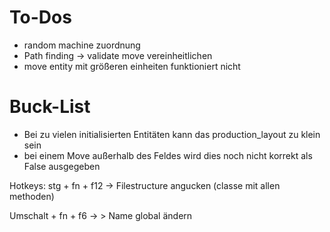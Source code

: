 # To-Dos

- random machine zuordnung
- Path finding -> validate move vereinheitlichen
- move entity mit größeren einheiten funktioniert nicht

# Buck-List

- Bei zu vielen initialisierten Entitäten kann das production_layout zu klein sein
- bei einem Move außerhalb des Feldes wird dies noch nicht korrekt als False ausgegeben


Hotkeys:
stg + fn + f12 -> Filestructure angucken (classe mit allen methoden)

Umschalt + fn + f6 -> > Name global ändern
